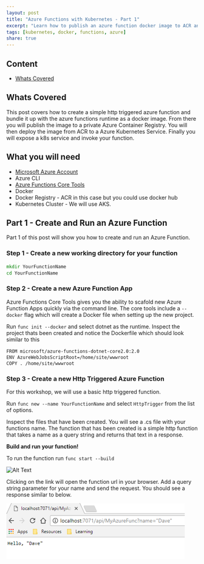 ```yaml
---
layout: post
title: "Azure Functions with Kubernetes - Part 1"
excerpt: "Learn how to publish an azure function docker image to ACR and then deploy that function to a Kubernetes cluster"
tags: [kubernetes, docker, functions, azure]
share: true
---
```


## Content

- [Whats Covered](#whats-covered)

## Whats Covered

This post covers how to create a simple http triggered azure function and bundle it up with the azure functions runtime as a docker image. From there you will publish the image to a private Azure Container Registry. You will then deploy the image from ACR to a Azure Kubernetes Service. Finally you will expose a k8s service and invoke your function.

## What you will need

- [Microsoft Azure Account](https://azure.microsoft.com/en-us/free/)
- Azure CLI
- [Azure Functions Core Tools](https://github.com/Azure/azure-functions-core-tools)
- Docker
- Docker Registry - ACR in this case but you could use docker hub
- Kubernetes Cluster - We will use AKS.

## Part 1 - Create and Run an Azure Function

Part 1 of this post will show you how to create and run an Azure Function.

### Step 1 - Create a new working directory for your function

```cmd
mkdir YourFunctionName
cd YourFunctionName
```

### Step 2 - Create a new Azure Function App

Azure Functions Core Tools gives you the ability to scafold new Azure Function Apps quickly via the command line. The core tools include a `--docker` flag which will create a Docker file when setting up the new project.

Run `func init --docker` and select dotnet as the runtime. Inspect the project thats been created and notice the Dockerfile which should look similar to this

```docker
FROM microsoft/azure-functions-dotnet-core2.0:2.0
ENV AzureWebJobsScriptRoot=/home/site/wwwroot
COPY . /home/site/wwwroot
```

### Step 3 - Create a new Http Triggered Azure Function

For this workshop, we will use a basic http triggered function. 

Run `func new --name YourFunctionName` and select `HttpTrigger` from the list of options.

Inspect the files that have been created. You will see a .cs file with your functions name. The function that has been created is a simple http function that takes a name as a query string and returns that text in a response.

**Build and run your function!**

To run the function run `func start --build`

![Alt Text](func_start.gif)

Clicking on the link will open the function url in your browser. Add a query string parameter for your name and send the request. You should see a response similar to below.

![Alt Text](func_run_chrome.png)